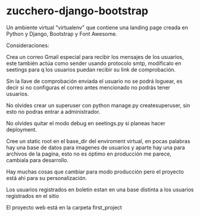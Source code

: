 # zucchero-django-bootstrap
Un ambiente virtual "virtualenv" que contiene una landing page creada en Python y Django, Bootstrap y Font Awesome.

Consideraciones:

Crea un correo Gmail especial para recibir los mensajes de los usuarios, este también actúa como sender usando protocolo smtp, modificalo en seetings para q los usuarios puedan recibir su link de comprobación.

Sin la llave de comprobación enviada el usuario no se podrá loguear, es decir si no configuras el correo antes mencionado no podrás tener usuarios.

No olvides crear un superuser con python manage.py createsuperuser,
sin esto no podras entrar a administrador.

No olvides quitar el modo debug en seetings.py si planeas hacer deployment.

Cree un static root en el base_dir del enviroment virtual, en pocas palabras hay una base de datos para imagenes de usuarios y aparte hay una para archivos de la pagina, esto no es óptimo en producción me parece, cambiala para desarrollo.

Hay muchas cosas que cambiar para modo producción pero el proyecto está ahi para su personalización.

Los usuarios registrados en boletin estan en una base distinta a los usuarios registrados en el sitio

El proyecto web está en la carpeta first_project
